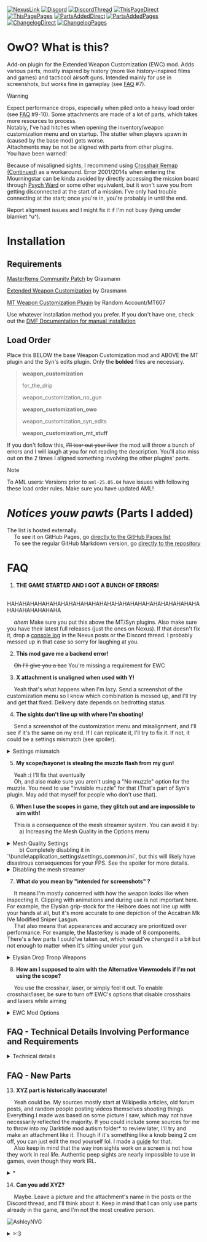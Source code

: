 [![NexusLink](https://img.shields.io/badge/Nexus_Mods-gray?logo=nexusmods)](https://www.nexusmods.com/warhammer40kdarktide/mods/429 "Mod page hosted on Nexus Mods")
[![Discord](https://img.shields.io/badge/Darktide_Modders_Discord-7289da?logo=discord&logoColor=7289DA&labelColor=gray&color=7289DA)](https://discord.gg/rKYWtaDx4D "Darktide Modders Discord")
[![DiscordThread](https://img.shields.io/badge/Discord_Thread-7289da?logo=discord)](https://discord.com/channels/1048312349867646996/1356536292891951105 "Thread in the Darktide Modders Discord")
[![ThisPageDirect](https://img.shields.io/badge/This_Page_(Direct)-e8d4b6?logo=github&logoColor=86d37a&labelColor=gray&color=e8d4b6)](https://github.com/Backup158/DarktideWeaponCustomizationOwO/blob/main/docs/README.md "README when displayed directly on the repository.")
[![ThisPagePages](https://img.shields.io/badge/This_Page_(Pages)-e8d4b6?logo=github&logoColor=e18bbc&labelColor=gray&color=e8d4b6)](https://backup158.github.io/DarktideWeaponCustomizationOwO/ "README when displayed on GitHub Pages")
[![PartsAddedDirect](https://custom-icon-badges.demolab.com/badge/Parts_Added_(Direct)-e8d4b6?logo=list&logoSource=feather&logoColor=86d37a&labelColor=gray)](https://github.com/Backup158/DarktideWeaponCustomizationOwO/blob/main/docs/parts_added.md "Parts Added List when displayed directly on the repository.")
[![PartsAddedPages](https://custom-icon-badges.demolab.com/badge/Parts_Added_(Pages)-e8d4b6?logo=list&logoSource=feather&logoColor=e18bbc&labelColor=gray)](https://backup158.github.io/DarktideWeaponCustomizationOwO/parts_added "Parts Added List when displayed on GitHub Pages.")
[![ChangelogDirect](https://img.shields.io/badge/Changelog_(Direct)-e8d4b6?logo=readdotcv&logoColor=86d37a&labelColor=gray&color=e8d4b6)](https://github.com/Backup158/DarktideWeaponCustomizationOwO/blob/main/docs/CHANGELOG.md "Changelog when displayed directly on the repository.")
[![ChangelogPages](https://img.shields.io/badge/Changelog_(Pages)-e8d4b6?logo=readdotcv&logoColor=e18bbc&labelColor=gray&color=e8d4b6)](https://backup158.github.io/DarktideWeaponCustomizationOwO/CHANGELOG "Changelog when displayed on GitHub Pages.")

# OwO? What is this?
Add-on plugin for the Extended Weapon Customization (EWC) mod. Adds various parts, mostly inspired by history (more like history-inspired films and games) and tacticool airsoft guns. Intended mainly for use in screenshots, but works fine in gameplay (see [FAQ](#faq) #7). 

> [!WARNING] 
> 
> Expect performance drops, especially when piled onto a heavy load order (see [FAQ](#faq_-_technical_details_involving_performance_and_requirements) #9-10). Some attachments are made of a lot of parts, which takes more resources to process.
> \
> Notably, I've had hitches when opening the inventory/weapon customization menu and on startup. The stutter when players spawn in (caused by the base mod) gets worse.
> \
> Attachments may be not be aligned with parts from other plugins.
> \
> You have been warned!

Because of misaligned sights, I recommend using [Crosshair Remap (Continued)](https://www.nexusmods.com/warhammer40kdarktide/mods/253) as a workaround. Error 2001/2014s when entering the Mourningstar can be kinda avoided by directly accessing the mission board through [Psych Ward](https://www.nexusmods.com/warhammer40kdarktide/mods/89) or some other equivalent, but it won't save you from getting disconnected at the start of a mission. I've only had trouble connecting at the start; once you're in, you're probably in until the end.

Report alignment issues and I might fix it if I'm not busy (lying umder blamket ^u^). 

# Installation
## Requirements
[MasterItems Community Patch](https://www.nexusmods.com/warhammer40kdarktide/mods/409) by Grasmann

[Extended Weapon Customization](https://www.nexusmods.com/warhammer40kdarktide/mods/277) by Grasmann

[MT Weapon Customization Plugin](https://www.nexusmods.com/warhammer40kdarktide/mods/276) by Random Account/MT607

Use whatever installation method you prefer. If you don't have one, check out the [DMF Documentation for manual installation](https://dmf-docs.darkti.de/#/installing-mods)
## Load Order
Place this BELOW the base Weapon Customization mod and ABOVE the MT plugin and the Syn's edits plugin. Only the **bolded** files are necessary.

> **weapon_customization**
> 
> for_the_drip
> 
> weapon_customization_no_gun
> 
> **weapon_customization_owo**
> 
> weapon_customization_syn_edits
> 
> **weapon_customization_mt_stuff**

If you don't follow this, ~~I'll tear out your liver~~ the mod will throw a bunch of errors and I will laugh at you for not reading the description. You'll also miss out on the 2 times I aligned something involving the other plugins' parts.
> [!NOTE]
> To AML users: Versions prior to `aml-25.05.04` have issues with following these load order rules. Make sure you have updated AML!

# ***Notices youw pawts*** (Parts I added)

The list is hosted externally.  \
&emsp; To see it on GitHub Pages, go [directly to the GitHub Pages list](https://backup158.github.io/DarktideWeaponCustomizationOwO/parts_added.html)  \
&emsp; To see the regular GitHub Markdown version, go [directly to the repository](parts_added.md)

# FAQ
1) **THE GAME STARTED AND I GOT A BUNCH OF ERRORS!**

&emsp; HAHAHAHAHAHAHAHAHAHAHAHAHAHAHAHAHAHAHAHAHAHAHAHAHAHAHAHAHAHAHAHA

&emsp; *ahem* Make sure you put this above the MT/Syn plugins. Also make sure you have their latest full releases (just the ones on Nexus). If that doesn't fix it, drop a [console log](https://dmf-docs.darkti.de/#/faqs?id=how-do-i-report-mod-errors) in the Nexus posts or the Discord thread. I probably messed up in that case so sorry for laughing at you.

2) **This mod gave me a backend error!**

&emsp; ~~Oh I'll give you a bac~~ You're missing a requirement for EWC

3) **X attachment is unaligned when used with Y!**
   
&emsp; Yeah that's what happens when I'm lazy. Send a screenshot of the customization menu so I know which combination is messed up, and I'll try and get that fixed. Delivery date depends on bedrotting status.

4) **The sights don't line up with where I'm shooting!**

&emsp; Send a screenshot of the customization menu and misalignment, and I'll see if it's the same on my end. If I can replicate it, I'll try to fix it. If not, it could be a settings mismatch (see spoiler).
<details>
  <summary>Settings mismatch</summary>
  
First of all, I aligned these sights under specific conditions:  \
&emsp; ﻿I'm using the default FOV but have Weapon FOV set for arbitrary values per weapon >:3  \
&emsp; ﻿I'm using the default reticle size in the EWC mod options  \
&emsp; ﻿I'm using Constant FOV but allow changes from aiming  \
If your settings differ, that's probably causing the issue. From then on, you have two options

1) ﻿﻿For non-physical reticles, remove the reticle and aim using the crosshair from Crosshair Remap. To remove the reticle, open the customization menu and equip one of the following:  \
&emsp; ﻿﻿&emsp; ﻿﻿MT Helper scope (Clear)  \
&emsp; ﻿﻿&emsp; ﻿﻿Invisible sight_2
2) ﻿﻿Align the scope for yourself. I made a [little guide](https://backup158.github.io/Darktide_EWC_Edits.html#AligningSights) for this.
##
</details>

5) **My scope/bayonet is stealing the muzzle flash from my gun!**
   
&emsp; Yeah :( I'll fix that eventually  \
&emsp; Oh, and also make sure you aren't using a "No muzzle" option for the muzzle. You need to use "Invisible muzzle" for that (That's part of Syn's plugin. May add that myself for people who don't use that).

6) **When I use the scopes in game, they glitch out and are impossible to aim with!**

&emsp; This is a consequence of the mesh streamer system. You can avoid it by:  \
&emsp;&emsp; a) Increasing the Mesh Quality in the Options menu 
<details>  <summary>Mesh Quality Settings</summary>

![MeshQualitySettings](https://imgur.com/mR2GsjV.png)

</details>
&emsp;&emsp; b) Completely disabling it in `<Darktide>\bundle\application_settings\settings_common.ini`, but this will likely have disastrous consequences for your FPS. See the spoiler for more details.
<details> <summary>Disabling the mesh streamer</summary>
  
The mesh streamer basically makes it so your computer only renders things in high quality if it's close and visible, so it won't use up as many resources on, for example, a Scab Shooter's helmet 70 meters away. Sometimes, it'll set your sights as low priority, so you'll be aiming through a garbled mess throughout the match. This tends to happen more for users with AMD GPUs, which includes me lol.

By disabling it, you guarantee that the game won't eat up your weapons. This also means the game is rendering every detail at full quality, even the small things far away.
  
```
mesh_streamer_settings = {
    disable = true
}
```

![MeshStreamerScopeIssue](https://imgur.com/YbDzrfE.png)
  
##

</details>

7) **What do you mean by "intended for screenshots" ?**

&emsp; It means I'm mostly concerned with how the weapon looks like when inspecting it. Clipping with animations and during use is not important here. For example, the Elysian grip-stock for the Helbore does not line up with your hands at all, but it's more accurate to one depiction of the Accatran Mk IVe Modified Sniper Lasgun.  \
&emsp; That also means that appearances and accuracy are prioritized over performance. For example, the Masterkey is made of 8 components. There's a few parts I could've taken out, which would've changed it a bit but not enough to matter when it's sitting under your gun. 
<details>
  <summary>Elysian Drop Troop Weapons</summary>
  
From the Lexicanum, originally sourced from *Imperial Armour Volume 8 - Raid on Kastorel-Novem*, pg. 93

![ElysianWeapons](https://wh40k.lexicanum.com/mediawiki/images/e/e5/Elysian_Drop_Troop_Weapons.jpg)

##
</details>

8) **How am I supposed to aim with the Alternative Viewmodels if I'm not using the scope?**

&emsp; You use the crosshair, laser, or simply feel it out. To enable crosshair/laser, be sure to turn off EWC's options that disable crosshairs and lasers while aiming

<details> <summary>EWC Mod Options</summary>

![ewc_disable_settings](https://imgur.com/lcmwq8t.png)
</details>

## FAQ - Technical Details Involving Performance and Requirements

<details>
  <summary>Technical details</summary>
  
9) **Why can the performance get bad?**

&emsp; EWC runs worse as weapons get more attachment slots. I added a lot of slots for all those accessories, which increases the background processing during matches and in the inventory.

&emsp; Error 2014 comes from your game taking too long to respond to the server ('pong' timeout); with this plugin, EWC has to spend more time processing the extra slots while loading in, which may or may not be enough of a delay to boot you. Could just be a nocebo effect, but I figured it was worth mentioning anyways (and now I have cursed you >:3).

&emsp; Performance hits can come from many sources (usually the base game lol). For mods, using a lot of mods which are known to use a lot of resources may not cause noticeable issues at first, but at some point you might get a straw that breaks the camel's back. See FAQ #10 for a few potential culprits

&emsp; It's not literally unplayable, but caveat emptor.

10) **Ok but can I do anything about this?**

&emsp; Aside from the workarounds I posted in the main description, there's some small things but no silver bullets.
  - Game Settings
    - Disable raytracing in your `user_settings.config file`. There's a bit more options there even when you turn it off through the in-game menu. Just don't touch `rtxgi_scale`.
    - Disable 'Portrait Rendering' in the 'Video' section. These are the little character heads on the HUD. This is surprisingly heavy for some people.
  - Mods and Mod Options
    - EWC-related
      - Disable 'Visible Equipment' and 'Randomization' in the EWC mod options.
      - Using all of the EWC plugins. More plugins means more parts to process. This mainly means choosing between this mod and Syn's Edits, if performance is your primary goal. Personally, I'm addicted to customization so I use all of them and just live with the performance issues.
      - Having a massive inventory. EWC goes through every single weapon in the inventory whenever you load a character, which can lead to disconnects when loading into the Mourningstar.
      - If you crash at the end of missions, try setting locked packages to 'Always' in the EWC mod options (which will make performance worse but hopefully lessen crashes). Didn't help with disconnects but YMMV.
    - Change 'Maximum Coroutine Cycles per Frame' in PowerDI from '1000' to '200' or something. PowerDI is constantly saving data in the background, and limiting how much it is allowed to work can improve performance (but maybe it'll be less accurate? I don't use it myself so I don't know)
    - For the Drip in general. I also just live with this because it's drip or drown, bbq ;* (kill me)
  - For out of memory crashes, apply the lua heap memory increase band-aid fix (`--lua-heap-mb-size 2048` in the Steam launch options)

11) **Why does this require the MT plugin?**
  
&emsp; MT's plugin includes functions that make creating parts from multiple pieces much easier. I used them.

12) **Why does this need to be above the other two plugins?**

&emsp; I piggybacked off of some of the slots they already added to lessen the performance hit. The way parts get added to slots means that if the mod is lower in the load order than the mod that adds the slots, it either just won't work or will wipe out the parts added by the original slot creator. This also means that EWC will actually load any custom alignments I make involving attachments from the other plugins, because otherwise it'll see and use the generic alignments first.

##
</details>

## FAQ - New Parts

13) **XYZ part is historically inaccurate!**

&emsp; Yeah could be. My sources mostly start at Wikipedia articles, old forum posts, and random people posting videos themselves shooting things. Everything I made was based on some picture I saw, which may not have necessarily reflected the majority. If you could include some sources for me to throw into my Darktide mod autism folder\* to review later, I'll try and make an attachment like it. Though if it's something like a knob being 2 cm off, you can just edit the mod yourself lol. I made a [guide](https://backup158.github.io/Darktide_EWC_Edits.html) for that.  \
&emsp; Also keep in mind that the way iron sights work on a screen is not how they work in real life. Authentic peep sights are nearly impossible to use in games, even though they work IRL.

<details>
  <summary>*</summary>
&emsp; No joke that's what I call it lmao

&emsp; ![DarktideModAutism](https://imgur.com/cguqJNq.png)
##
</details>

14) **Can you add XYZ?**

&emsp; Maybe. Leave a picture and the attachment's name in the posts or the Discord thread, and I'll think about it.
Keep in mind that I can only use parts already in the game, and I'm not the most creative person.

![AshleyNVG](https://imgur.com/bRoL8OH.png)

<details>
  <summary>>:3</summary>
  
**What's with the name?**
  
hehe (•̀ω•́ )

**What do you like on your rat ragu and rigatoni?**

Powdered deer penis

**What the hell is your problem?**

&emsp;

**What took so long to release?**

:3c

**No, seriously, you made this page in *November 2024*.**

:3c
Ok but really it's [this](https://en.wikipedia.org/wiki/Perfect_is_the_enemy_of_good). At least now that it's public, I can be held accountable for being a sack of lazy bones.

**What a shitty FAQ. You didn't even answer half the questions.**

:3c

**Why are you having an imaginary argument with yourself through the FAQ? Is this something that should be publicized? I think you should seek therapy instead of... whatever this is.**

:3c

**Requiem patch?**

No

**Does this require Creation Club content?**

No

**Is there BaboDefeat integration, specifically when being used with SLSO? I'm also using MNC and ABC, in case that makes a difference.**

N-no
</details>
